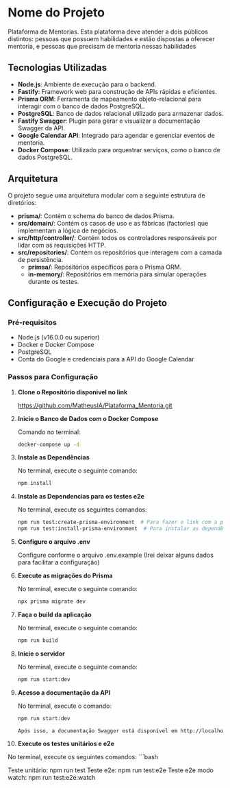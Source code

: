# Nome do Projeto

Plataforma de Mentorias. 
Esta plataforma deve atender a dois públicos distintos: pessoas que possuem habilidades e estão dispostas a oferecer mentoria, e pessoas que precisam de mentoria nessas habilidades

## Tecnologias Utilizadas

- **Node.js**: Ambiente de execução para o backend.
- **Fastify**: Framework web para construção de APIs rápidas e eficientes.
- **Prisma ORM**: Ferramenta de mapeamento objeto-relacional para interagir com o banco de dados PostgreSQL.
- **PostgreSQL**: Banco de dados relacional utilizado para armazenar dados.
- **Fastify Swagger**: Plugin para gerar e visualizar a documentação Swagger da API.
- **Google Calendar API**: Integrado para agendar e gerenciar eventos de mentoria.
- **Docker Compose**: Utilizado para orquestrar serviços, como o banco de dados PostgreSQL.

## Arquitetura

O projeto segue uma arquitetura modular com a seguinte estrutura de diretórios:

- **prisma/**: Contém o schema do banco de dados Prisma.
- **src/domain/**: Contém os casos de uso e as fábricas (factories) que implementam a lógica de negócios.
- **src/http/controller/**: Contém todos os controladores responsáveis por lidar com as requisições HTTP.
- **src/repositories/**: Contém os repositórios que interagem com a camada de persistência.
  - **primsa/**: Repositórios específicos para o Prisma ORM.
  - **in-memory/**: Repositórios em memória para simular operações durante os testes.

## Configuração e Execução do Projeto

### Pré-requisitos

- Node.js (v16.0.0 ou superior)
- Docker e Docker Compose
- PostgreSQL
- Conta do Google e credenciais para a API do Google Calendar

### Passos para Configuração

1. **Clone o Repositório disponivel no link**

   https://github.com/MatheusIA/Plataforma_Mentoria.git

2. **Inicie o Banco de Dados com o Docker Compose**

   Comando no terminal: 
   ```bash
   docker-compose up -d

3. **Instale as Dependências**

   No terminal, execute o seguinte comando:
   ```bash
   npm install

4. **Instale as Dependencias para os testes e2e**

   No terminal, execute os seguintes comandos:
   ```bash
   npm run test:create-prisma-environment  # Para fazer o link com a pasta vites-environment-prisma, seguindo o padrão do vitest
   npm run test:install-prisma-environment  # Para instalar as dependências do teste


5. **Configure o arquivo .env**

   Configure conforme o arquivo .env.example (Irei deixar alguns dados para facilitar a configuração)

6. **Execute as migrações do Prisma**

   No terminal, execute o seguinte comando:
   ```bash
   npx prisma migrate dev

7. **Faça o build da aplicação**

   No terminal, execute o seguinte comando:
      ```bash
   npm run build

8. **Inicie o servidor**

   No terminal, execute o seguinte comando:
      ```bash
   npm run start:dev

9. **Acesso a documentação da API**

   No terminal, execute o comando:
      ```bash
   npm run start:dev

   Após isso, a documentação Swagger está disponível em http://localhost:3000/docs

10. **Execute os testes unitários e e2e**

   No terminal, execute os seguintes comandos:
      ```bash
   
   Teste unitário: npm run test
   Teste e2e: npm run test:e2e
   Teste e2e modo watch: npm run test:e2e:watch

